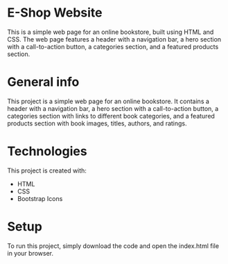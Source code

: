 # E-Shop Website
This is a simple web page for an online bookstore, built using HTML and CSS. The web page features a header with a navigation bar, a hero section with a call-to-action button, a categories section, and a featured products section.

# General info
This project is a simple web page for an online bookstore. It contains a header with a navigation bar, a hero section with a call-to-action button, a categories section with links to different book categories, and a featured products section with book images, titles, authors, and ratings.

# Technologies
This project is created with:

 - HTML
 - CSS
 - Bootstrap Icons

# Setup
To run this project, simply download the code and open the index.html file in your browser.




